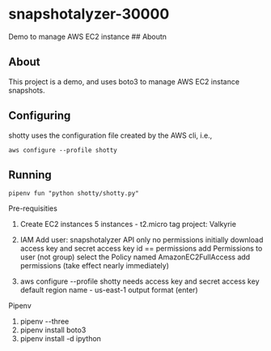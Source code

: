 # snapshotalyzer-30000
Demo to manage AWS EC2 instance ## Aboutn


## About

This project is a demo, and uses boto3 to manage
AWS EC2 instance snapshots.

## Configuring

shotty uses the configuration file created by the AWS cli, i.e.,

`aws configure --profile shotty`

## Running

`pipenv fun "python shotty/shotty.py"`


Pre-requisities
1.  Create EC2 instances
    5 instances - t2.micro
    tag project: Valkyrie
2.  IAM
    Add user:  snapshotalyzer
    API only
    no permissions initially
    download access key and secret access key id
    == permissions
    add Permissions to user (not group)
      select the Policy named AmazonEC2FullAccess
      add permissions (take effect nearly immediately)

3.  aws configure --profile shotty
    needs access key and secret access key
    default region name - us-east-1
    output format (enter)

Pipenv
1.  pipenv --three
2.  pipenv install boto3
3.  pipenv install -d ipython
